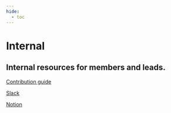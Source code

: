 ```yaml
---
hide:
  - toc
---
```


# Internal

## Internal resources for members and leads.

[Contribution guide](contributing)

[Slack](https://rocketslug.slack.com/)

[Notion](https://ucscrocketry.notion.site/?v=0e5418b1384643f5a15afb6b2e7cc674)
